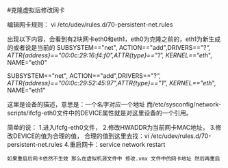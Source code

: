 #克隆虚拟后修改网卡

编辑网卡规则：
vi /etc/udev/rules.d/70-persistent-net.rules

出现以下内容，会看到有2块网卡eth0和eth1，eth0为克隆之前的，eth1为新生成的或者说是当前的
SUBSYSTEM=="net", ACTION=="add",DRIVERS=="?*", ATTR{address}=="00:0c:29:16:f4:f0",ATTR{type}=="1", KERNEL=="eth*", NAME="eth0"
  
SUBSYSTEM=="net", ACTION=="add",DRIVERS=="?*", ATTR{address}=="00:0c:29:52:45:97",ATTR{type}=="1", KERNEL=="eth*", NAME="eth1"

这里是设备的描述，意思是：一个名字对应一个地址
而/etc/sysconfig/network-scripts/ifcfg-eth0文件中的DEVICE属性就是对这里设备的一个引用。

简单的说：
1.进入ifcfg-eth0文件，
2.修改HWADDR为当前网卡MAC地址，
3.修改DEVICE的值为合理的值，
合理的值到这里去找：vi /etc/udev/rules.d/70-persistent-net.rules
4.重启网卡：service network restart


``如果重启后网卡依然不生效 那么在虚拟机源文件中 修改.vmx 文件中的网卡地址 然后再重启``

